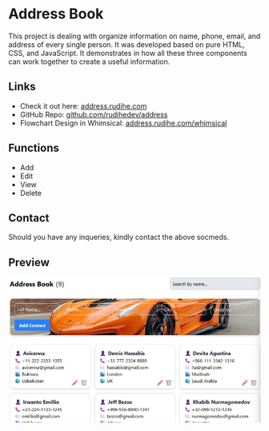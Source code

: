 # Address Book

This project is dealing with organize information on name, phone, email, and address of every single person. It was developed based on pure HTML, CSS, and JavaScript. It demonstrates in how all these three components can work together to create a useful information.

## Links

- Check it out here: [address.rudihe.com](https://address.rudihe.com)
- GitHub Repo: [github.com/rudihedev/address](https://github.com/rudihedev/address)
- Flowchart Design in Whimsical: [address.rudihe.com/whimsical](https://whimsical.com/address-MSoK8fnXQveG94MjYyJyYk)

## Functions

- Add
- Edit
- View
- Delete

## Contact

Should you have any inqueries, kindly contact the above socmeds.

## Preview

![home](images/preview.jpg)
